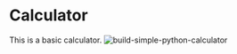 # Calculator
This is a basic calculator.
![build-simple-python-calculator](https://user-images.githubusercontent.com/86545703/133916376-577fea8b-c217-4b13-a6f6-d26d9bcfb3fd.jpg)
